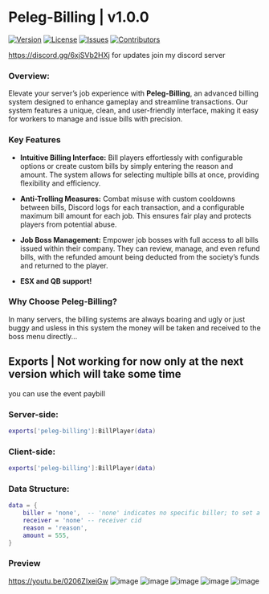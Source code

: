 # Peleg-Billing | v1.0.0 

[![Version](https://img.shields.io/badge/version-1.0.0-blue.svg)](link_to_releases)
[![License](https://img.shields.io/badge/license-GNU-green.svg)](https://opensource.org/licenses/MIT)
[![Issues](https://img.shields.io/github/issues/peleg-development/peleg-billing)](https://github.com/peleg-development/peleg-billing/issues)
[![Contributors](https://img.shields.io/github/contributors/peleg-development/peleg-billing)](none)


https://discord.gg/6xjSVb2HXj for updates join my discord server 

### Overview: 

Elevate your server’s job experience with **Peleg-Billing**, an advanced billing system designed to enhance gameplay and streamline transactions. Our system features a unique, clean, and user-friendly interface, making it easy for workers to manage and issue bills with precision.

### **Key Features**

- **Intuitive Billing Interface:** Bill players effortlessly with configurable options or create custom bills by simply entering the reason and amount. The system allows for selecting multiple bills at once, providing flexibility and efficiency.

- **Anti-Trolling Measures:** Combat misuse with custom cooldowns between bills, Discord logs for each transaction, and a configurable maximum bill amount for each job. This ensures fair play and protects players from potential abuse.

- **Job Boss Management:** Empower job bosses with full access to all bills issued within their company. They can review, manage, and even refund bills, with the refunded amount being deducted from the society’s funds and returned to the player.

- **ESX and QB support!**
  
### **Why Choose Peleg-Billing?**

In many servers, the billing systems are always boaring and ugly or just buggy and usless in this system the money will be taken and received to the boss menu directly...

## Exports | Not working for now only at the next version which will take some time
you can use the event paybill

### Server-side:
```lua
exports['peleg-billing']:BillPlayer(data)
```

### Client-side:
```lua
exports['peleg-billing']:BillPlayer(data)
```

### Data Structure:
```lua
data = {
    biller = 'none',  -- 'none' indicates no specific biller; to set a real biller, input the biller’s CID
    receiver = 'none' -- receiver cid 
    reason = 'reason',
    amount = 555,
}
```


### Preview
https://youtu.be/0206ZIxeiGw
![image](https://github.com/user-attachments/assets/ae1720be-69c5-4554-9d2a-5da84a618529)
![image](https://github.com/user-attachments/assets/6faad8d9-c8a9-45bd-b605-fcad2f7bcaa8)
![image](https://github.com/user-attachments/assets/83ce2000-8682-4552-be2e-3dc727555dac)
![image](https://github.com/user-attachments/assets/cdf1b8ac-aac8-41d7-9f0e-f882c80da6a9)
![image](https://github.com/user-attachments/assets/e4f06956-cd0e-47f0-a014-700a4b38e5ca)

